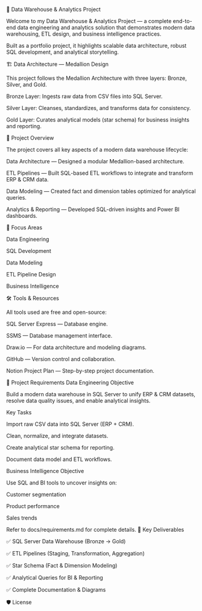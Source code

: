 🧠 Data Warehouse & Analytics Project

Welcome to my Data Warehouse & Analytics Project — a complete end-to-end data engineering and analytics solution that demonstrates modern data warehousing, ETL design, and business intelligence practices.

Built as a portfolio project, it highlights scalable data architecture, robust SQL development, and analytical storytelling.

🏗️ Data Architecture — Medallion Design

This project follows the Medallion Architecture with three layers: Bronze, Silver, and Gold.

Bronze Layer: Ingests raw data from CSV files into SQL Server.

Silver Layer: Cleanses, standardizes, and transforms data for consistency.

Gold Layer: Curates analytical models (star schema) for business insights and reporting.

📖 Project Overview

The project covers all key aspects of a modern data warehouse lifecycle:

Data Architecture — Designed a modular Medallion-based architecture.

ETL Pipelines — Built SQL-based ETL workflows to integrate and transform ERP & CRM data.

Data Modeling — Created fact and dimension tables optimized for analytical queries.

Analytics & Reporting — Developed SQL-driven insights and Power BI dashboards.

🎯 Focus Areas

Data Engineering

SQL Development

Data Modeling

ETL Pipeline Design

Business Intelligence

🛠️ Tools & Resources

All tools used are free and open-source:

SQL Server Express
 — Database engine.

SSMS
 — Database management interface.

Draw.io
 — For data architecture and modeling diagrams.

GitHub
 — Version control and collaboration.

Notion Project Plan
 — Step-by-step project documentation.

🚀 Project Requirements
Data Engineering Objective

Build a modern data warehouse in SQL Server to unify ERP & CRM datasets, resolve data quality issues, and enable analytical insights.

Key Tasks

Import raw CSV data into SQL Server (ERP + CRM).

Clean, normalize, and integrate datasets.

Create analytical star schema for reporting.

Document data model and ETL workflows.

Business Intelligence Objective

Use SQL and BI tools to uncover insights on:

Customer segmentation

Product performance

Sales trends

Refer to docs/requirements.md
 for complete details.
 🧩 Key Deliverables

✅ SQL Server Data Warehouse (Bronze → Gold)

✅ ETL Pipelines (Staging, Transformation, Aggregation)

✅ Star Schema (Fact & Dimension Modeling)

✅ Analytical Queries for BI & Reporting

✅ Complete Documentation & Diagrams

🛡️ License
